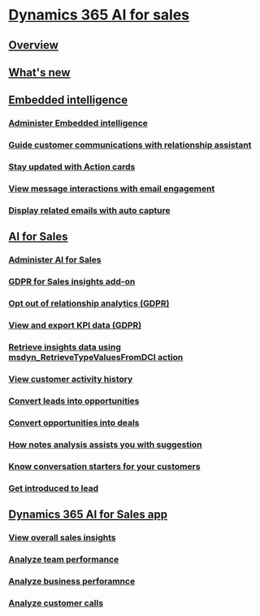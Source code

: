 # [Dynamics 365 AI for sales](help-hub.md)
## [Overview](overview.md)
## [What's new](whats-new.md)
## [Embedded intelligence](../sales/embedded-intelligence.md)
### [Administer Embedded intelligence](../sales/configure-enable-embedded-intelligence.md)
### [Guide customer communications with relationship assistant](../sales/relationship-assistant.md)
### [Stay updated with Action cards](../sales/action-cards-reference.md)
### [View message interactions with email engagement](../sales/email-engagement.md)
### [Display related emails with auto capture](../sales/auto-capture.md)
## [AI for Sales](../sales/sales-insights-addon.md)
### [Administer AI for Sales](../sales/configure-enable-sales-insights-addon.md)
### [GDPR for Sales insights add-on](../sales/embedded-intelligence-gdpr.md)
### [Opt out of relationship analytics (GDPR)](../sales/optout-relationship-analytics-gdpr.md)
### [View and export KPI data (GDPR)](../sales/view-export-KPI-data-gdpr.md)
### [Retrieve insights data using msdyn_RetrieveTypeValuesFromDCI action](../sales/retrieve-insights-data-msdyn-RetrieveTypeValuesFromDCI.md)
### [View customer activity history](../sales/relationship-analytics.md)
### [Convert leads into opportunities](../sales/work-predictive-lead-scoring.md)
### [Convert opportunities into deals](../sales/work-predictive-opportunity-scoring.md)
### [How notes analysis assists you with suggestion](../sales/notes-analysis.md)
### [Know conversation starters for your customers](../sales/talking-points.md)
### [Get introduced to lead](../sales/who-knows-whom.md)
## [Dynamics 365 AI for Sales app](../sales/overview.md)
### [View overall sales insights](../sales/overview.md)
### [Analyze team performance](../sales/overview.md)
### [Analyze business perforamnce](../sales/overview.md)
### [Analyze customer calls](../sales/call-intelligence.md)